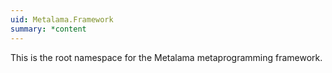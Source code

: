 ```yaml
---
uid: Metalama.Framework
summary: *content
---
```

This is the root namespace for the Metalama metaprogramming framework.